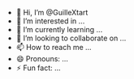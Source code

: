 - 👋 Hi, I’m @GuilleXtart
- 👀 I’m interested in ...
- 🌱 I’m currently learning ...
- 💞️ I’m looking to collaborate on ...
- 📫 How to reach me ...
- 😄 Pronouns: ...
- ⚡ Fun fact: ...

<!---
GuilleXtart/GuilleXtart is a ✨ special ✨ repository because its `README.md` (this file) appears on your GitHub profile.
You can click the Preview link to take a look at your changes.
--->
